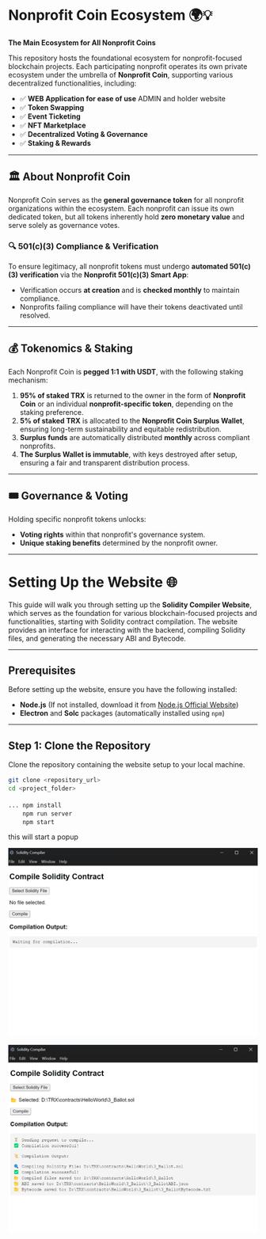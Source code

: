 # Nonprofit Coin Ecosystem 🌍💡  

**The Main Ecosystem for All Nonprofit Coins**  

This repository hosts the foundational ecosystem for nonprofit-focused blockchain projects. Each participating nonprofit operates its own private ecosystem under the umbrella of **Nonprofit Coin**, supporting various decentralized functionalities, including:  

- ✅ **WEB Application for ease of use**  ADMIN and holder website
- ✅ **Token Swapping**  
- ✅ **Event Ticketing**  
- ✅ **NFT Marketplace**  
- ✅ **Decentralized Voting & Governance**  
- ✅ **Staking & Rewards**  

---

## 🏛 About Nonprofit Coin  

Nonprofit Coin serves as the **general governance token** for all nonprofit organizations within the ecosystem. Each nonprofit can issue its own dedicated token, but all tokens inherently hold **zero monetary value** and serve solely as governance votes.  

### 🔍 **501(c)(3) Compliance & Verification**  
To ensure legitimacy, all nonprofit tokens must undergo **automated 501(c)(3) verification** via the **Nonprofit 501(c)(3) Smart App**:  

- Verification occurs **at creation** and is **checked monthly** to maintain compliance.  
- Nonprofits failing compliance will have their tokens deactivated until resolved.  

---

## 💰 Tokenomics & Staking  

Each Nonprofit Coin is **pegged 1:1 with USDT**, with the following staking mechanism:  

1. **95% of staked TRX** is returned to the owner in the form of **Nonprofit Coin** or an individual **nonprofit-specific token**, depending on the staking preference.  
2. **5% of staked TRX** is allocated to the **Nonprofit Coin Surplus Wallet**, ensuring long-term sustainability and equitable redistribution.  
3. **Surplus funds** are automatically distributed **monthly** across compliant nonprofits.  
4. **The Surplus Wallet is immutable**, with keys destroyed after setup, ensuring a fair and transparent distribution process.  

---

## 🎟 **Governance & Voting**  

Holding specific nonprofit tokens unlocks:  

- **Voting rights** within that nonprofit's governance system.  
- **Unique staking benefits** determined by the nonprofit owner.  

---

# Setting Up the Website 🌐

This guide will walk you through setting up the **Solidity Compiler Website**, which serves as the foundation for various blockchain-focused projects and functionalities, starting with Solidity contract compilation. The website provides an interface for interacting with the backend, compiling Solidity files, and generating the necessary ABI and Bytecode.

---

## Prerequisites

Before setting up the website, ensure you have the following installed:

- **Node.js** (If not installed, download it from [Node.js Official Website](https://nodejs.org/))
- **Electron** and **Solc** packages (automatically installed using `npm`)

---

## Step 1: Clone the Repository

Clone the repository containing the website setup to your local machine.

```bash
git clone <repository_url>
cd <project_folder>

... npm install 
    npm run server
    npm start 
```
this will start a popup 

![Screenshot](public/images/Screenshot/Screenshot%202025-02-27%20110033.png)

![Screenshot](public/images/Screenshot/Screenshot%202025-02-27%20110056.png)
